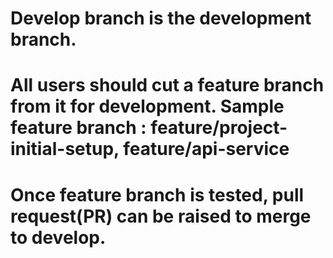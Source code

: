 # Develop branch is the development branch.
# All users should cut a feature branch from it for development. Sample feature branch : feature/project-initial-setup, feature/api-service
# Once feature branch is tested, pull request(PR) can be raised to merge to develop.
